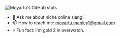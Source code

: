 ![Moyartu's GitHub stats](https://github-readme-stats.vercel.app/api?username=moyartumanley&show_icons=true&theme=catppuccin_latte&show=reviews,discussions_started,discussions_answered,prs_merged,prs_merged_percentage)

- 💬 Ask me about niche online slang!
- 📫 How to reach me: moyartu.manley1@gmail.com
- ⚡ Fun fact: I'm gold 2 in overwatch.
